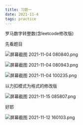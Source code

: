```yaml
---
title: 习题一
date: 2021-11-4
tags: practice
---
```

罗马数字转整数(含leetcode修改版)

先看题目

![屏幕截图 2021-11-04 080840.png](https://i.loli.net/2021/11/04/sjhUbH96dmJTCZD.png)


![屏幕截图 2021-11-04 080943.png](https://i.loli.net/2021/11/04/MRqphiHw2JGsn46.png)


![屏幕截图 2021-11-04 100235.png](https://i.loli.net/2021/11/04/bVpAfKeQHy6Shuv.png)

以力扣模式为格式的修改版

![屏幕截图 2021-11-15 085807.png](https://i.loli.net/2021/11/15/QfBWSUt5i3kalbN.png)

好耶

![屏幕截图 2021-11-12 160103.png](https://i.loli.net/2021/11/15/9KjV7kMWmrCFay1.png)